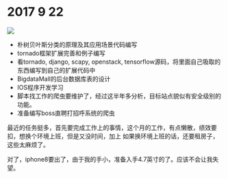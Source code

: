 # 2017 9 22
![](https://ss1.baidu.com/6ONXsjip0QIZ8tyhnq/it/u=1210194256,491990517&fm=58)

- 朴树贝叶斯分类的原理及其应用场景代码编写
- tornado框架扩展完善和例子编写
- 看tornado, django, scapy, openstack, tensorflow源码，将里面自己吸取的东西编写到自己的扩展代码中
- BigdataMall的后台数据库表的设计
- IOS程序开发学习
- 脚本找工作的爬虫要维护了，经过这半年多分析，目标站点貌似有安全级别的功能。
- 准备编写boss直聘打招呼系统的爬虫

最近的任务挺多，首先要完成工作上的事情，这个月的工作，有点懒散，绩效要扣，想换个环境上班，但是又没时间，加上
如果换环境上班的话，还要租房子，这些太麻烦了。

对了，iphone8要出了，由于我的手小，准备入手4.7英寸的了。应该不会让我失望。
